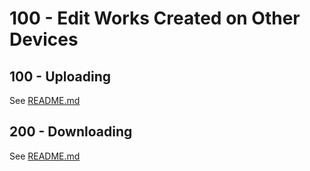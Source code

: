 # 100 - Edit Works Created on Other Devices

## 100 - Uploading

See [README.md](./100/README.md)

## 200 - Downloading

See [README.md](./100/README.md)
